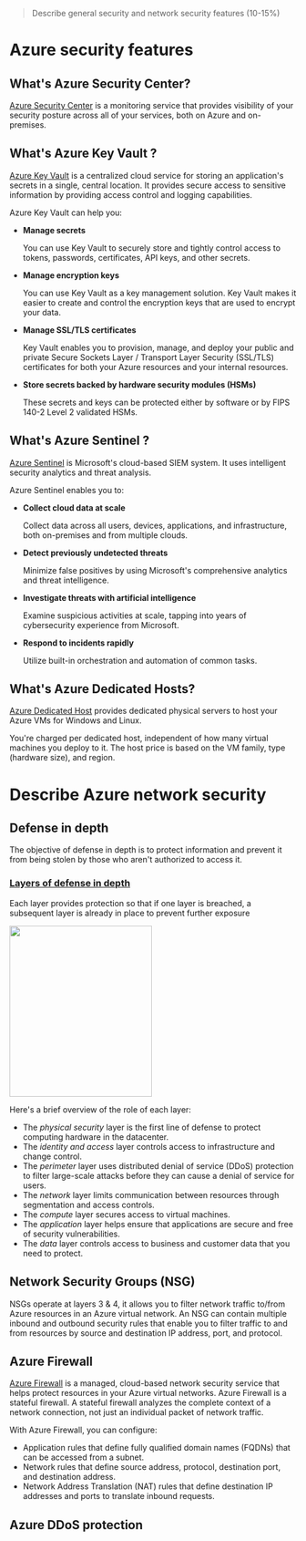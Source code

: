 > Describe general security and network security features (10-15%)

# Azure security features

## What's Azure Security Center?

[Azure Security Center](https://docs.microsoft.com/en-us/learn/modules/protect-against-security-threats-azure/2-protect-threats-security-center) is a monitoring service that provides visibility of your security posture across all of your services, both on Azure and on-premises. 

## What's Azure Key Vault ?

[Azure Key Vault](https://docs.microsoft.com/en-us/learn/modules/protect-against-security-threats-azure/4-manage-secrets-key-vault) is a centralized cloud service for storing an application's secrets in a single, central location. It provides secure access to sensitive information by providing access control and logging capabilities.

Azure Key Vault can help you:

-   **Manage secrets**
    
    You can use Key Vault to securely store and tightly control access to tokens, passwords, certificates, API keys, and other secrets.
    
-   **Manage encryption keys**
    
    You can use Key Vault as a key management solution. Key Vault makes it easier to create and control the encryption keys that are used to encrypt your data.
    
-   **Manage SSL/TLS certificates**
    
    Key Vault enables you to provision, manage, and deploy your public and private Secure Sockets Layer / Transport Layer Security (SSL/TLS) certificates for both your Azure resources and your internal resources.
    
-   **Store secrets backed by hardware security modules (HSMs)**
    
    These secrets and keys can be protected either by software or by FIPS 140-2 Level 2 validated HSMs.

##  What's Azure Sentinel ?

[Azure Sentinel](https://docs.microsoft.com/en-us/learn/modules/protect-against-security-threats-azure/3-detect-respond-threats-sentinel) is Microsoft's cloud-based SIEM system. It uses intelligent security analytics and threat analysis.

Azure Sentinel enables you to:

-   **Collect cloud data at scale**
    
    Collect data across all users, devices, applications, and infrastructure, both on-premises and from multiple clouds.
    
-   **Detect previously undetected threats**
    
    Minimize false positives by using Microsoft's comprehensive analytics and threat intelligence.
    
-   **Investigate threats with artificial intelligence**
    
    Examine suspicious activities at scale, tapping into years of cybersecurity experience from Microsoft.
    
-   **Respond to incidents rapidly**
    
    Utilize built-in orchestration and automation of common tasks.
    
## What's Azure Dedicated Hosts?

[Azure Dedicated Host](https://azure.microsoft.com/services/virtual-machines/dedicated-host/) provides dedicated physical servers to host your Azure VMs for Windows and Linux.

You're charged per dedicated host, independent of how many virtual machines you deploy to it. The host price is based on the VM family, type (hardware size), and region.

# Describe Azure network security

## Defense in depth

The objective of defense in depth is to protect information and prevent it from being stolen by those who aren't authorized to access it.

### [Layers of defense in depth](https://docs.microsoft.com/en-us/learn/modules/secure-network-connectivity-azure/2-what-is-defense-in-depth)

Each layer provides protection so that if one layer is breached, a subsequent layer is already in place to prevent further exposure

<img src="https://docs.microsoft.com/en-us/learn/azure-fundamentals/secure-network-connectivity-azure/media/2-defense-depth.png" width="250" height="300">

Here's a brief overview of the role of each layer:

-   The  _physical security_  layer is the first line of defense to protect computing hardware in the datacenter.
-   The  _identity and access_  layer controls access to infrastructure and change control.
-   The  _perimeter_  layer uses distributed denial of service (DDoS) protection to filter large-scale attacks before they can cause a denial of service for users.
-   The  _network_  layer limits communication between resources through segmentation and access controls.
-   The  _compute_  layer secures access to virtual machines.
-   The  _application_  layer helps ensure that applications are secure and free of security vulnerabilities.
-   The  _data_  layer controls access to business and customer data that you need to protect.

## Network Security Groups (NSG)

NSGs operate at layers 3 & 4, it allows you to filter network traffic to/from Azure resources in an Azure virtual network. 
An NSG can contain multiple inbound and outbound security rules that enable you to filter traffic to and from resources by source and destination IP address, port, and protocol.

## Azure Firewall

[Azure Firewall](https://azure.microsoft.com/services/azure-firewall) is a managed, cloud-based network security service that helps protect resources in your Azure virtual networks.
Azure Firewall is a stateful firewall. A stateful firewall analyzes the complete context of a network connection, not just an individual packet of network traffic.

With Azure Firewall, you can configure:

-   Application rules that define fully qualified domain names (FQDNs) that can be accessed from a subnet.
-   Network rules that define source address, protocol, destination port, and destination address.
-   Network Address Translation (NAT) rules that define destination IP addresses and ports to translate inbound requests.

## Azure DDoS protection


